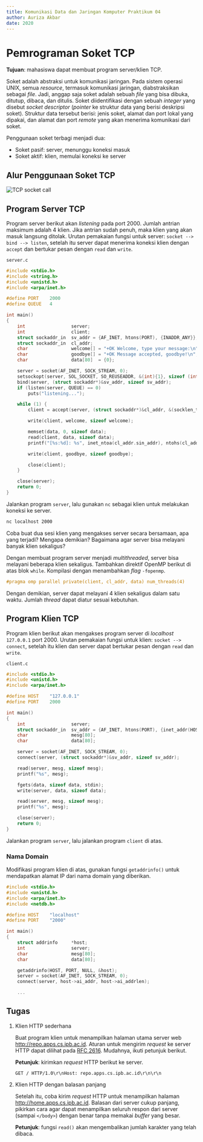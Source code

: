 ```yaml
---
title: Komunikasi Data dan Jaringan Komputer Praktikum 04
author: Auriza Akbar
date: 2020
---
```


# Pemrograman Soket TCP

**Tujuan**: mahasiswa dapat membuat program server/klien TCP.

Soket adalah abstraksi untuk komunikasi jaringan. Pada sistem operasi UNIX,
semua *resource*, termasuk komunikasi jaringan, diabstraksikan sebagai *file*.
Jadi, anggap saja soket adalah sebuah *file* yang bisa dibuka, ditutup,
dibaca, dan ditulis. Soket diidentifikasi dengan sebuah _integer_ yang
disebut _socket descriptor_ (*pointer* ke struktur data yang berisi deskripsi
soket). Struktur data tersebut berisi: jenis soket, alamat dan port lokal yang
dipakai, dan alamat dan port _remote_ yang akan menerima komunikasi dari soket.

Penggunaan soket terbagi menjadi dua:

- Soket pasif: server, menunggu koneksi masuk
- Soket aktif: klien, memulai koneksi ke server


## Alur Penggunaan Soket TCP

![TCP socket call](etc/4/socket-tcp.png)



## Program Server TCP

Program server berikut akan *listening* pada port 2000.
Jumlah antrian maksimum adalah 4 klien.
Jika antrian sudah penuh, maka klien yang akan masuk langsung ditolak.
Urutan pemakaian fungsi untuk server: `socket --> bind --> listen`, setelah itu
server dapat menerima koneksi klien dengan `accept` dan bertukar pesan dengan
`read` dan `write`.

`server.c`

```c
#include <stdio.h>
#include <string.h>
#include <unistd.h>
#include <arpa/inet.h>

#define PORT    2000
#define QUEUE   4

int main()
{
    int                 server;
    int                 client;
    struct sockaddr_in  sv_addr = {AF_INET, htons(PORT), {INADDR_ANY}};
    struct sockaddr_in  cl_addr;
    char                welcome[] = "+OK Welcome, type your message:\n";
    char                goodbye[] = "+OK Message accepted, goodbye!\n";
    char                data[80]  = {0};

    server = socket(AF_INET, SOCK_STREAM, 0);
    setsockopt(server, SOL_SOCKET, SO_REUSEADDR, &(int){1}, sizeof (int));
    bind(server, (struct sockaddr*)&sv_addr, sizeof sv_addr);
    if (listen(server, QUEUE) == 0)
        puts("listening...");

    while (1) {
        client = accept(server, (struct sockaddr*)&cl_addr, &(socklen_t){sizeof cl_addr});

        write(client, welcome, sizeof welcome);

        memset(data, 0, sizeof data);
        read(client, data, sizeof data);
        printf("[%s:%d]: %s", inet_ntoa(cl_addr.sin_addr), ntohs(cl_addr.sin_port), data);

        write(client, goodbye, sizeof goodbye);

        close(client);
    }

    close(server);
    return 0;
}
```

Jalankan program `server`, lalu gunakan `nc` sebagai klien untuk melakukan
koneksi ke server.

```bash
nc localhost 2000
```

Coba buat dua sesi klien yang mengakses server secara bersamaan, apa yang
terjadi? Mengapa demikian? Bagaimana agar server bisa melayani banyak klien
sekaligus?

Dengan membuat program server menjadi *multithreaded*, server bisa melayani
beberapa klien sekaligus. Tambahkan direktif OpenMP berikut di atas blok `while`.
Kompilasi dengan menambahkan *flag* `-fopenmp`.

~~~c
#pragma omp parallel private(client, cl_addr, data) num_threads(4)
~~~

Dengan demikian, server dapat melayani 4 klien sekaligus dalam satu waktu.
Jumlah *thread* dapat diatur sesuai kebutuhan.

## Program Klien TCP

Program klien berikut akan mengakses program server di *localhost* `127.0.0.1`
port 2000.
Urutan pemakaian fungsi untuk klien: `socket --> connect`, setelah itu klien dan server dapat
bertukar pesan dengan `read` dan `write`.

`client.c`

```c
#include <stdio.h>
#include <unistd.h>
#include <arpa/inet.h>

#define HOST    "127.0.0.1"
#define PORT    2000

int main()
{
    int                 server;
    struct sockaddr_in  sv_addr = {AF_INET, htons(PORT), {inet_addr(HOST)}};
    char                mesg[80];
    char                data[80];

    server = socket(AF_INET, SOCK_STREAM, 0);
    connect(server, (struct sockaddr*)&sv_addr, sizeof sv_addr);

    read(server, mesg, sizeof mesg);
    printf("%s", mesg);

    fgets(data, sizeof data, stdin);
    write(server, data, sizeof data);

    read(server, mesg, sizeof mesg);
    printf("%s", mesg);

    close(server);
    return 0;
}
```

Jalankan program `server`, lalu jalankan program `client` di atas.


###  Nama Domain

Modifikasi program klien di atas, gunakan fungsi `getaddrinfo()` untuk
mendapatkan alamat IP dari nama domain yang diberikan.

```c
#include <stdio.h>
#include <unistd.h>
#include <arpa/inet.h>
#include <netdb.h>

#define HOST    "localhost"
#define PORT    "2000"

int main()
{
    struct addrinfo     *host;
    int                 server;
    char                mesg[80];
    char                data[80];

    getaddrinfo(HOST, PORT, NULL, &host);
    server = socket(AF_INET, SOCK_STREAM, 0);
    connect(server, host->ai_addr, host->ai_addrlen);

    ...
```


## Tugas

1. Klien HTTP sederhana

    Buat program klien untuk menampilkan halaman utama server web <http://repo.apps.cs.ipb.ac.id>.
    Aturan untuk mengirim *request* ke server HTTP dapat dilihat pada [RFC 2616](https://tools.ietf.org/html/rfc2616#section-5).
    Mudahnya, ikuti petunjuk berikut.

    **Petunjuk**: kirimkan *request* HTTP berikut ke server.

    ```
    GET / HTTP/1.0\r\nHost: repo.apps.cs.ipb.ac.id\r\n\r\n
    ```

2. Klien HTTP dengan balasan panjang

    Setelah itu, coba kirim *request* HTTP untuk menampilkan halaman <http://home.apps.cs.ipb.ac.id>.
    Balasan dari server cukup panjang, pikirkan cara agar dapat menampilkan seluruh respon dari server (sampai `</body>`)
    dengan benar tanpa memakai *buffer* yang besar.

    **Petunjuk**: fungsi `read()` akan mengembalikan jumlah karakter yang telah dibaca.
